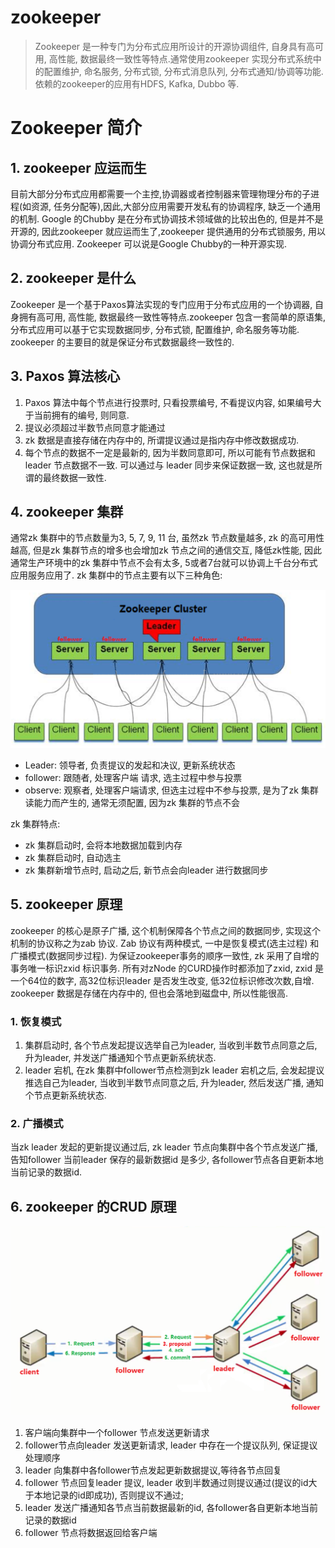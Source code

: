 # zookeeper
> Zookeeper 是一种专门为分布式应用所设计的开源协调组件, 自身具有高可用, 高性能, 数据最终一致性等特点.通常使用zookeeper 实现分布式系统中的配置维护, 命名服务, 分布式锁, 分布式消息队列, 分布式通知/协调等功能.依赖的zookeeper的应用有HDFS, Kafka, Dubbo 等.


# Zookeeper 简介

## 1. zookeeper 应运而生
目前大部分分布式应用都需要一个主控,协调器或者控制器来管理物理分布的子进程(如资源, 任务分配等),因此,大部分应用需要开发私有的协调程序, 缺乏一个通用的机制. Google 的Chubby 是在分布式协调技术领域做的比较出色的, 但是并不是开源的,  因此zookeeper 就应运而生了,zookeeper 提供通用的分布式锁服务, 用以协调分布式应用. Zookeeper 可以说是Google Chubby的一种开源实现.

## 2. zookeeper 是什么
Zookeeper 是一个基于Paxos算法实现的专门应用于分布式应用的一个协调器, 自身拥有高可用, 高性能, 数据最终一致性等特点.zookeeper 包含一套简单的原语集, 分布式应用可以基于它实现数据同步, 分布式锁, 配置维护, 命名服务等功能. zookeeper 的主要目的就是保证分布式数据最终一致性的.

## 3. Paxos 算法核心
1. Paxos 算法中每个节点进行投票时, 只看投票编号, 不看提议内容, 如果编号大于当前拥有的编号, 则同意.
2. 提议必须超过半数节点同意才能通过
3. zk 数据是直接存储在内存中的, 所谓提议通过是指内存中修改数据成功.
3. 每个节点的数据不一定是最新的, 因为半数同意即可, 所以可能有节点数据和leader 节点数据不一致. 可以通过与 leader 同步来保证数据一致, 这也就是所谓的最终数据一致性.

## 4. zookeeper 集群
通常zk 集群中的节点数量为3, 5, 7, 9, 11 台, 虽然zk 节点数量越多, zk 的高可用性越高, 但是zk 集群节点的增多也会增加zk 节点之间的通信交互, 降低zk性能, 因此通常生产环境中的zk 集群中节点不会有太多, 5或者7台就可以协调上千台分布式应用服务应用了. 
zk 集群中的节点主要有以下三种角色:

![](/assets/20150310184459281.png)

* Leader: 领导者, 负责提议的发起和决议, 更新系统状态
* follower: 跟随者, 处理客户端 请求, 选主过程中参与投票
* observe: 观察者, 处理客户端请求, 但选主过程中不参与投票, 是为了zk 集群读能力而产生的, 通常无须配置, 因为zk 集群的节点不会

zk 集群特点:
* zk 集群启动时, 会将本地数据加载到内存
* zk 集群启动时, 自动选主
* zk 集群新增节点时, 启动之后, 新节点会向leader 进行数据同步

## 5. zookeeper 原理
zookeeper 的核心是原子广播, 这个机制保障各个节点之间的数据同步, 实现这个机制的协议称之为zab 协议. Zab 协议有两种模式, 一中是恢复模式(选主过程) 和 广播模式(数据同步过程). 为保证zookeeper事务的顺序一致性, zk 采用了自增的事务唯一标识zxid 标识事务. 所有对zNode 的CURD操作时都添加了zxid, zxid 是一个64位的数字, 高32位标识leader 是否发生改变, 低32位标识修改次数,自增.
zookeeper 数据是存储在内存中的, 但也会落地到磁盘中, 所以性能很高.

### 1. 恢复模式
1. 集群启动时, 各个节点发起提议选举自己为leader, 当收到半数节点同意之后, 升为leader, 并发送广播通知个节点更新系统状态.
2. leader 宕机, 在zk 集群中follower节点检测到zk leader 宕机之后, 会发起提议推选自己为leader, 当收到半数节点同意之后, 升为leader, 然后发送广播, 通知个节点更新系统状态.


### 2. 广播模式
当zk leader 发起的更新提议通过后, zk leader 节点向集群中各个节点发送广播, 告知follower 当前leader 保存的最新数据id 是多少, 各follower节点各自更新本地当前记录的数据id.


## 6. zookeeper 的CRUD 原理
![](/assets/zk_2017-08-05_231236.png)
1. 客户端向集群中一个follower 节点发送更新请求
2. follower节点向leader 发送更新请求, leader 中存在一个提议队列, 保证提议处理顺序
3. leader 向集群中各follower节点发起更新数据提议,等待各节点回复
4. follower 节点回复leader 提议, leader 收到半数通过则提议通过(提议的id大于本地记录的id即成功), 否则提议不通过;
5. leader 发送广播通知各节点当前数据最新的id, 各follower各自更新本地当前记录的数据id
6. follower 节点将数据返回给客户端 














